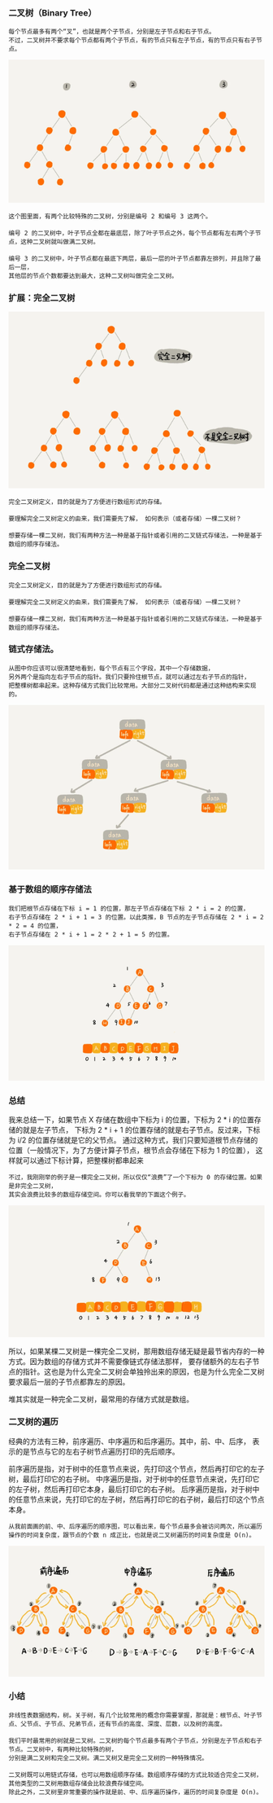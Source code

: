 
### 二叉树（Binary Tree）
```
每个节点最多有两个“叉”，也就是两个子节点，分别是左子节点和右子节点。
不过，二叉树并不要求每个节点都有两个子节点，有的节点只有左子节点，有的节点只有右子节点。
```


![](./树3.png)
```
这个图里面，有两个比较特殊的二叉树，分别是编号 2 和编号 3 这两个。

编号 2 的二叉树中，叶子节点全都在最底层，除了叶子节点之外，每个节点都有左右两个子节点，这种二叉树就叫做满二叉树。

编号 3 的二叉树中，叶子节点都在最底下两层，最后一层的叶子节点都靠左排列，并且除了最后一层，
其他层的节点个数都要达到最大，这种二叉树叫做完全二叉树。
```
### 扩展：完全二叉树
![](./树4.png)
```
完全二叉树定义，目的就是为了方便进行数组形式的存储。

要理解完全二叉树定义的由来，我们需要先了解， 如何表示（或者存储）一棵二叉树？

想要存储一棵二叉树，我们有两种方法一种是基于指针或者引用的二叉链式存储法，一种是基于数组的顺序存储法。
```

### 完全二叉树
```
完全二叉树定义，目的就是为了方便进行数组形式的存储。

要理解完全二叉树定义的由来，我们需要先了解， 如何表示（或者存储）一棵二叉树？

想要存储一棵二叉树，我们有两种方法一种是基于指针或者引用的二叉链式存储法，一种是基于数组的顺序存储法。
```

### 链式存储法。
```
从图中你应该可以很清楚地看到，每个节点有三个字段，其中一个存储数据，
另外两个是指向左右子节点的指针。我们只要拎住根节点，就可以通过左右子节点的指针，
把整棵树都串起来。这种存储方式我们比较常用。大部分二叉树代码都是通过这种结构来实现的。
```
![](./树5.png)

### 基于数组的顺序存储法
```
我们把根节点存储在下标 i = 1 的位置，那左子节点存储在下标 2 * i = 2 的位置，
右子节点存储在 2 * i + 1 = 3 的位置。以此类推，B 节点的左子节点存储在 2 * i = 2 * 2 = 4 的位置，
右子节点存储在 2 * i + 1 = 2 * 2 + 1 = 5 的位置。
```
![](./树6.png)


### 总结
我来总结一下，如果节点 X 存储在数组中下标为 i 的位置，下标为 2 * i 的位置存储的就是左子节点，
下标为 2 * i + 1 的位置存储的就是右子节点。反过来，下标为 i/2 的位置存储就是它的父节点。
通过这种方式，我们只要知道根节点存储的位置（一般情况下，为了方便计算子节点，根节点会存储在下标为 1 的位置），
这样就可以通过下标计算，把整棵树都串起来

```
不过，我刚刚举的例子是一棵完全二叉树，所以仅仅“浪费”了一个下标为 0 的存储位置。如果是非完全二叉树，
其实会浪费比较多的数组存储空间。你可以看我举的下面这个例子。
```
![](./树7.png)

所以，如果某棵二叉树是一棵完全二叉树，那用数组存储无疑是最节省内存的一种方式。因为数组的存储方式并不需要像链式存储法那样，
要存储额外的左右子节点的指针。这也是为什么完全二叉树会单独拎出来的原因，也是为什么完全二叉树要求最后一层的子节点都靠左的原因。

堆其实就是一种完全二叉树，最常用的存储方式就是数组。

### 二叉树的遍历
经典的方法有三种，前序遍历、中序遍历和后序遍历。其中，前、中、后序，
表示的是节点与它的左右子树节点遍历打印的先后顺序。

前序遍历是指，对于树中的任意节点来说，先打印这个节点，然后再打印它的左子树，最后打印它的右子树。
中序遍历是指，对于树中的任意节点来说，先打印它的左子树，然后再打印它本身，最后打印它的右子树。
后序遍历是指，对于树中的任意节点来说，先打印它的左子树，然后再打印它的右子树，最后打印这个节点本身。
```
从我前面画的前、中、后序遍历的顺序图，可以看出来，每个节点最多会被访问两次，所以遍历操作的时间复杂度，跟节点的个数 n 成正比，也就是说二叉树遍历的时间复杂度是 O(n)。
```
![](./树8.png)


### 小结
```
非线性表数据结构，树。关于树，有几个比较常用的概念你需要掌握，那就是：根节点、叶子节点、父节点、子节点、兄弟节点，还有节点的高度、深度、层数，以及树的高度。

我们平时最常用的树就是二叉树。二叉树的每个节点最多有两个子节点，分别是左子节点和右子节点。二叉树中，有两种比较特殊的树，
分别是满二叉树和完全二叉树。满二叉树又是完全二叉树的一种特殊情况。

二叉树既可以用链式存储，也可以用数组顺序存储。数组顺序存储的方式比较适合完全二叉树，其他类型的二叉树用数组存储会比较浪费存储空间。
除此之外，二叉树里非常重要的操作就是前、中、后序遍历操作，遍历的时间复杂度是 O(n)。
```
